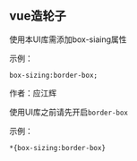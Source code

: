 ## vue造轮子

使用本UI库需添加box-siaing属性

示例：

```
box-sizing:border-box;
```

作者：应江辉

使用UI库之前请先开启`border-box`

示例：
```
*{box-sizing:border-box}
```